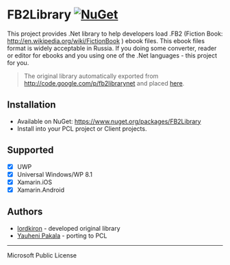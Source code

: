 # FB2Library [![NuGet](https://img.shields.io/nuget/v/FB2Library.svg?label=NuGet)](https://www.nuget.org/packages/FB2Library/)

This project provides .Net library to help developers load .FB2 (Fiction Book: http://en.wikipedia.org/wiki/FictionBook ) ebook files. This ebook files format is widely acceptable in Russia. If you doing some converter, reader or editor for ebooks and you using one of the .Net languages - this project for you.

> The original library automatically exported from http://code.google.com/p/fb2librarynet and placed [here](https://github.com/wcoder/fb2librarynet/tree/master/FB2Library).

## Installation
* Available on NuGet: https://www.nuget.org/packages/FB2Library 
* Install into your PCL project or Client projects.

## Supported
- [x] UWP
- [x] Universal Windows/WP 8.1
- [x] Xamarin.iOS
- [x] Xamarin.Android

## Authors
* [lordkiron](https://code.google.com/u/103776563234380142031/) - developed original library
* [Yauheni Pakala](https://github.com/wcoder) - porting to PCL

---
Microsoft Public License
